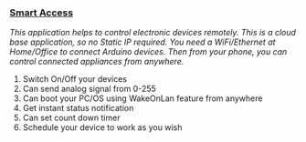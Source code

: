 ### [Smart Access](https://play.google.com/store/apps/details?id=com.es.sa)
_This application helps to control electronic devices remotely. This is a cloud base application, so no Static IP required. You need a WiFi/Ethernet at Home/Office to connect Arduino devices. Then from your phone, you can control connected appliances from anywhere._

1. Switch On/Off your devices
2. Can send analog signal from 0-255
3. Can boot your PC/OS using WakeOnLan feature from anywhere
4. Get instant status notification
5. Can set count down timer 
6. Schedule your device to work as you wish
